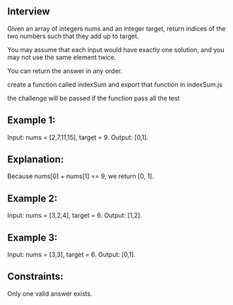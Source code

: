 ## Interview
Given an array of integers nums and an integer target, return indices of the two numbers such that they add up to target.

You may assume that each input would have exactly one solution, and you may not use the same element twice.

You can return the answer in any order.

create a function called indexSum and export that function in indexSum.js

the challenge will be passed if the function pass all the test
## Example 1:
Input: nums = [2,7,11,15], target = 9.
Output: [0,1].
## Explanation:
Because nums[0] + nums[1] == 9, we return [0, 1].
## Example 2:
Input: nums = [3,2,4], target = 6.
Output: [1,2].
## Example 3:
Input: nums = [3,3], target = 6.
Output: [0,1].
## Constraints:
Only one valid answer exists.
